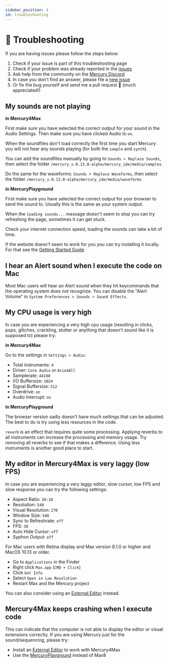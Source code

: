 ```yaml
---
sidebar_position: 4
id: troubleshooting
---
```


# 🚧 Troubleshooting

If you are having issues please follow the steps below:

1. Check if your issue is part of this troubleshooting page
2. Check if your problem was already reported in the [issues](https://github.com/tmhglnd/mercury/issues)
4. Ask help from the community on the [Mercury Discord](https://discord.gg/vt59NYU)
3. In case you don't find an answer, please file a [new issue](https://github.com/tmhglnd/mercury/issues/new)
5. Or fix the bug yourself and send me a pull request 🙏 (much appreciated!)

## My sounds are not playing

**in Mercury4Max**

First make sure you have selected the correct output for your sound in the Audio Settings. Then make sure you have clicked Audio to `on`.

When the soundfiles don't load correctly the first time you start Mercury you will not hear any sounds playing (for both the `sample` and `synth`).

You can add the soundfiles manually by going to `Sounds > Replace Sounds`, then select the folder `/mercury_v.0.13.0-alpha/mercury_ide/media/samples`. 

Do the same for the waveforms: `Sounds > Replace Waveforms`, then select the folder `/mercury_v.0.13.0-alpha/mercury_ide/media/waveforms`

**in MercuryPlayground**

First make sure you have selected the correct output for your browser to send the sound to. Usually this is the same as your system output.

When the `loading sounds...` message doesn't seem to stop you can try refreshing the page, sometimes it can get stuck.

Check your internet connection speed, loading the sounds can take a bit of time.

If the website doesn't seem to work for you you can try installing it locally. For that see the [Getting Started Guide](./../getting-started)

## I hear an Alert sound when I execute the code on Mac

Most Mac users will hear an Alert sound when they hit keycommands that the operating system does not recognize. You can disable the "Alert Volume" in `System Preferences > Sounds > Sound Effects`.

## My CPU usage is very high

In case you are experiencing a very high cpu usage (resulting in clicks, pops, glitches, crackling, stutter or anything that doesn't sound like it is supposed to) please try:

**in Mercury4Max**

Go to the settings in `Settings > Audio`:

- Total instruments: `4`
- Driver: `Core Audio` or `Asio4All`
- Samplerate: `44100`
- I/O Buffersize: `1024`
- Signal Buffersize: `512`
- Overdrive: `on`
- Audio Interrupt: `on`

<!-- For a detailed explanation of all the Audio Settings please go [here](./07-environment.md#audio-setup) -->

**in MercuryPlayground**

The browser version sadly doesn't have much settings that can be adjusted. The best to do is try using less resources in the code. 

`reverb` is an effect that requires quite some processing. Applying reverbs to all instruments can increase the processing and memory usage. Try removing all reverbs to see if that makes a difference. Using less instruments is another good place to start.

## My editor in Mercury4Max is very laggy (low FPS)

In case you are experiencing a very laggy editor, slow cursor, low FPS and slow response you can try the following settings:

- Aspect Ratio: `16:10`
- Resolution: `540`
- Visual Resolution: `270`
- Window Size: `540`
- Sync to Refreshrate: `off`
- FPS: `30`
- Auto Hide Cursor: `off`
- Syphon Output: `off`

For Mac users with Retina display and Max version 8.1.0 or higher and MacOS 10.13 or older.

- Go to `Applications` in the Finder
- Right click `Max.app` (`CMD + Click`)
- Click `Get Info`
- Select `Open in Low Resolution`
- Restart Max and the Mercury project

<!-- For a detailed explanation of all the Visual Settings please go [here](./07-environment.md#visual-setup) -->

You can also consider using an [External Editor](./../usage/editors) instead.

## Mercury4Max keeps crashing when I execute code

This can indicate that the computer is not able to display the editor or visual extensions correctly. If you are using Mercury just for the sound/sequencing, please try:

- Install an [External Editor](./../usage/editors) to work with Mercury4Max
- Use the [MercuryPlayground](./../getting-started.md#-mercuryplayground) instead of Max8
